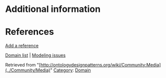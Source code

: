 #  Additional information


#  References


[Add a reference](index.php@title=Odp%253AAdd_reference&subject=../Community/Media "http://ontologydesignpatterns.org/wiki/index.php?title=Odp:Add_reference&subject=Community%3AMedia")


  




[Domain list](../Community/Domain "Community:Domain") | [Modeling issues](../Community/Main "Community:Main")


Retrieved from "[http://ontologydesignpatterns.org/wiki/Community:Media](../Community/Media)"
 [Category](http://ontologydesignpatterns.org/wiki/Special:Categories "Special:Categories"): [Domain](../Category/Domain "Category:Domain")